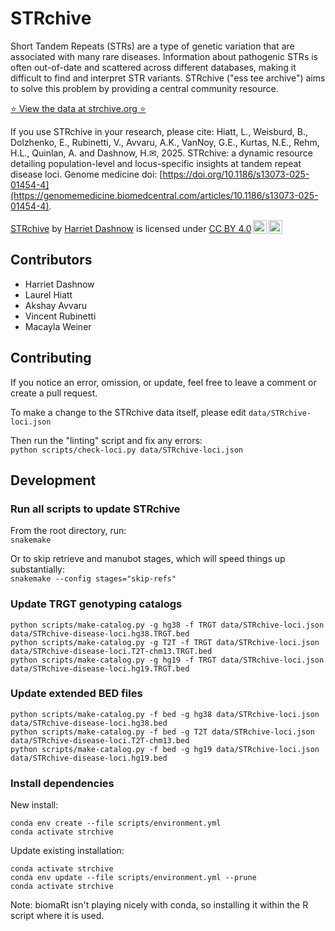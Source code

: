 # STRchive

Short Tandem Repeats (STRs) are a type of genetic variation that are associated with many rare diseases. Information about pathogenic STRs is often out-of-date and scattered across different databases, making it difficult to find and interpret STR variants. STRchive ("ess tee archive") aims to solve this problem by providing a central community resource.

[⭐️ View the data at strchive.org ⭐️](http://strchive.org/)

If you use STRchive in your research, please cite:
Hiatt, L., Weisburd, B., Dolzhenko, E., Rubinetti, V., Avvaru, A.K., VanNoy, G.E., Kurtas, N.E., Rehm, H.L., Quinlan, A. and Dashnow, H.✉, 2025. STRchive: a dynamic resource detailing population-level and locus-specific insights at tandem repeat disease loci. Genome medicine doi: [https://doi.org/10.1186/s13073-025-01454-4](https://genomemedicine.biomedcentral.com/articles/10.1186/s13073-025-01454-4).

<p xmlns:cc="http://creativecommons.org/ns#" xmlns:dct="http://purl.org/dc/terms/"><a property="dct:title" rel="cc:attributionURL" href="http://strchive.org/">STRchive</a> by <a rel="cc:attributionURL dct:creator" property="cc:attributionName" href="https://github.com/hdashnow">Harriet Dashnow</a> is licensed under <a href="http://creativecommons.org/licenses/by/4.0/?ref=chooser-v1" target="_blank" rel="license noopener noreferrer" style="display:inline-block;">CC BY 4.0<img style="height:22px!important;margin-left:3px;vertical-align:text-bottom;" src="https://mirrors.creativecommons.org/presskit/icons/cc.svg?ref=chooser-v1"><img style="height:22px!important;margin-left:3px;vertical-align:text-bottom;" src="https://mirrors.creativecommons.org/presskit/icons/by.svg?ref=chooser-v1"></a></p>

## Contributors

- Harriet Dashnow
- Laurel Hiatt
- Akshay Avvaru
- Vincent Rubinetti
- Macayla Weiner

## Contributing

If you notice an error, omission, or update, feel free to leave a comment or create a pull request.

To make a change to the STRchive data itself, please edit `data/STRchive-loci.json`

Then run the "linting" script and fix any errors:  
`python scripts/check-loci.py data/STRchive-loci.json`

## Development

### Run all scripts to update STRchive

From the root directory, run:  
`snakemake`

Or to skip retrieve and manubot stages, which will speed things up substantially:  
`snakemake --config stages="skip-refs"`

### Update TRGT genotyping catalogs

```
python scripts/make-catalog.py -g hg38 -f TRGT data/STRchive-loci.json data/STRchive-disease-loci.hg38.TRGT.bed
python scripts/make-catalog.py -g T2T -f TRGT data/STRchive-loci.json data/STRchive-disease-loci.T2T-chm13.TRGT.bed
python scripts/make-catalog.py -g hg19 -f TRGT data/STRchive-loci.json data/STRchive-disease-loci.hg19.TRGT.bed
```

### Update extended BED files

```
python scripts/make-catalog.py -f bed -g hg38 data/STRchive-loci.json data/STRchive-disease-loci.hg38.bed
python scripts/make-catalog.py -f bed -g T2T data/STRchive-loci.json data/STRchive-disease-loci.T2T-chm13.bed
python scripts/make-catalog.py -f bed -g hg19 data/STRchive-loci.json data/STRchive-disease-loci.hg19.bed
```

### Install dependencies

New install:  
```
conda env create --file scripts/environment.yml
conda activate strchive
```

Update existing installation:  
```
conda activate strchive
conda env update --file scripts/environment.yml --prune
conda activate strchive
```

Note: biomaRt isn't playing nicely with conda, so installing it within the R script where it is used.
